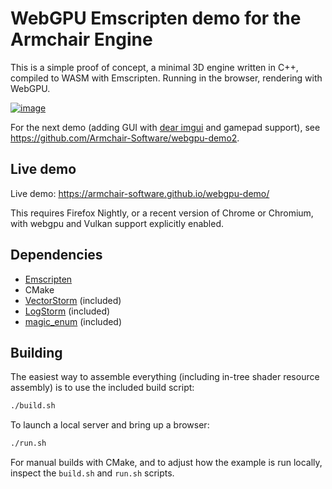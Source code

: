 # WebGPU Emscripten demo for the Armchair Engine

This is a simple proof of concept, a minimal 3D engine written in C++, compiled to WASM with Emscripten.  Running in the browser, rendering with WebGPU.

[![image](https://github.com/user-attachments/assets/c3aab0f2-d9b3-41cb-b333-b37f74710215)](https://armchair-software.github.io/webgpu-demo/)

For the next demo (adding GUI with [dear imgui](https://github.com/ocornut/imgui) and gamepad support), see https://github.com/Armchair-Software/webgpu-demo2.

## Live demo
Live demo: https://armchair-software.github.io/webgpu-demo/

This requires Firefox Nightly, or a recent version of Chrome or Chromium, with webgpu and Vulkan support explicitly enabled.

## Dependencies
- [Emscripten](https://emscripten.org/)
- CMake
- [VectorStorm](https://github.com/Armchair-Software/vectorstorm) (included)
- [LogStorm](https://github.com/VoxelStorm-Ltd/logstorm) (included)
- [magic_enum](https://github.com/Neargye/magic_enum) (included)

## Building
The easiest way to assemble everything (including in-tree shader resource assembly) is to use the included build script:
```sh
./build.sh
```

To launch a local server and bring up a browser:
```sh
./run.sh
```

For manual builds with CMake, and to adjust how the example is run locally, inspect the `build.sh` and `run.sh` scripts.
